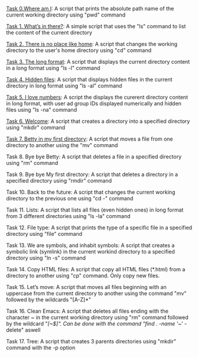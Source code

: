 [Task 0.Where am I](https://github.com/Iaskasan/holbertonschool-shell/blob/master/basics/0-current_working_directory): A script that prints the absolute path name of the current working directory using "pwd" command

[Task 1. What’s in there?](https://github.com/Iaskasan/holbertonschool-shell/blob/master/basics/1-listit): A simple script that uses the "ls" command to list the content of the current directory

[Task 2. There is no place like home](https://github.com/Iaskasan/holbertonschool-shell/blob/master/basics/2-bring_me_home): A script that changes the working directory to the user's home directory using "cd" command

[Task 3. The long format](https://github.com/Iaskasan/holbertonschool-shell/blob/master/basics/3-listfiles): A script that displays the current directory content in a long format using "ls -l" command

[Task 4. Hidden files](https://github.com/Iaskasan/holbertonschool-shell/blob/master/basics/4-listmorefiles): A script that displays hidden files in the current directory in long format using "ls -al" command

[Task 5. I love numbers](https://github.com/Iaskasan/holbertonschool-shell/blob/master/basics/5-listfilesdigitonly): A script the displays the curerent directory content in long format, with user ad group IDs displayed numerically and hidden files using "ls -na" command

[Task 6. Welcome](https://github.com/Iaskasan/holbertonschool-shell/blob/master/basics/6-firstdirectory): A script that creates a directory into a specified directory using "mkdir" command

[Task 7. Betty in my first directory](https://github.com/Iaskasan/holbertonschool-shell/blob/master/basics/7-movethatfile): A script that moves a file from one directory to another using the "mv" command

Task 8. Bye bye Betty: A script that deletes a file in a specified directory using "rm" command

Task 9. Bye bye My first directory: A script that deletes a directory in a specified directory using "rmdir" command

Task 10. Back to the future: A script that changes the current working directory to the previous one using "cd -" command

Task 11. Lists: A script that lists all files (even hidden ones) in long format from 3 different directories using "ls -la" command

Task 12. File type: A script that prints the type of a specific file in a specified directory using "file" command

Task 13. We are symbols, and inhabit symbols: A script that creates a symbolic link (symlink) in the current workind directory to a specified directory using "ln -s" command

Task 14. Copy HTML files: A script that copy all HTML files (*.html) from a directory to another using "cp" command. Only copy new files.

Task 15. Let’s move: A script that moves all files beginning with an uppercase from the current directory to another using the command "mv" followed by the wildcards "[A-Z]*"

Task 16. Clean Emacs: A script that deletes all files ending with the character ~ in the current working directory using "rm" command followed by the wildcard "*[~$]". Can be done with the command "find . -name '*~' -delete" aswell

Task 17. Tree: A script that creates 3 parents directories using "mkdir" command with the -p option 
